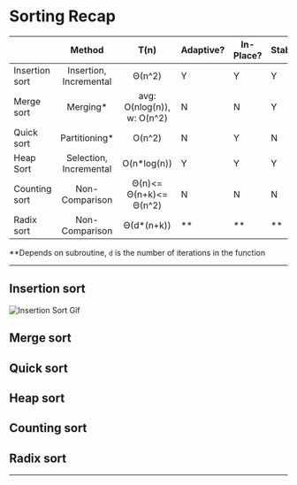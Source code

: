 # Sorting Recap

|                |         Method         |            T(n)            | Adaptive? | In-Place? | Stable? | Online? |
|----------------|:----------------------:|:--------------------------:|-----------|-----------|---------|---------|
| Insertion sort | Insertion, Incremental |           Θ(n^2)           |     Y     |     Y     |    Y    |    Y    |
| Merge sort     | Merging*               | avg: O(nlog(n)), w: O(n^2) |     N     |     N     |    Y    |    N    |
| Quick sort     | Partitioning*          |           O(n^2)           |     N     |     Y     |    N    |    N    |
| Heap Sort      | Selection, Incremental |         O(n*log(n))        |     Y     |     Y     |    Y    |    N    |
| Counting sort  | Non-Comparison         |   Θ(n)<= Θ(n+k)<= Θ(n^2)   |     N     |     N     |    N    |    N    |
| Radix sort     | Non-Comparison         |         Θ(d*(n+k))         | **        | **        | **      | **      |

**Depends on subroutine, `d` is the number of iterations in the function

---

## Insertion sort

![Insertion Sort Gif]()

## Merge sort

## Quick sort

## Heap sort

## Counting sort

## Radix sort




---